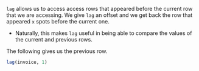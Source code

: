 
`lag` allows us to access access rows that appeared before the current row that we are accessing. We give `lag` an offset and we get back the row that appeared `x` spots before the current one.
- Naturally, this makes `lag` useful in being able to compare the values of the current and previous rows.

The following gives us the previous row.
```sql
lag(invoice, 1)
```
